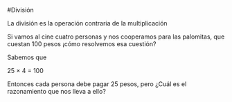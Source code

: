 #División 

La división es la operación contraria de la multiplicación

Si vamos al cine cuatro personas y nos cooperamos para las palomitas, que cuestan 100 pesos ¡cómo resolvemos esa cuestión?

Sabemos que 

25 &times; 4 = 100

Entonces cada persona debe pagar 25 pesos, pero ¿Cuál es el razonamiento que nos lleva a ello?